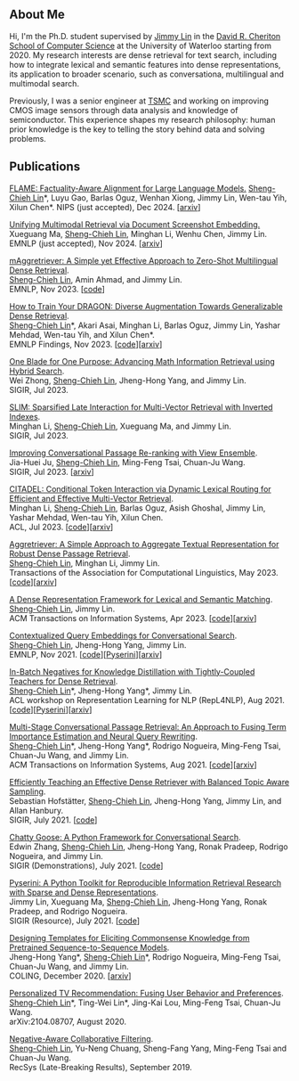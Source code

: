 ## About Me
Hi, I'm the Ph.D. student supervised by [Jimmy Lin](https://cs.uwaterloo.ca/~jimmylin/) in the [David R. Cheriton School of Computer Science](https://cs.uwaterloo.ca/) at the University of Waterloo starting from 2020. My research interests are dense retrieval for text search, including how to integrate lexical and semantic features into dense representations, its application to broader scenario, such as conversationa, multilingual and multimodal search.  

Previously, I was a senior engineer at [TSMC](https://www.tsmc.com/english) and working on improving CMOS image sensors through data analysis and knowledge of semiconductor. This experience shapes my research philosophy: human prior knowledge is the key to telling the story behind data and solving problems.

## Publications
[FLAME: Factuality-Aware Alignment for Large Language Models.]()
<ins>Sheng-Chieh Lin</ins>\*, Luyu Gao, Barlas Oguz, Wenhan Xiong, Jimmy Lin, Wen-tau Yih, Xilun Chen\*.
NIPS (just accepted), Dec 2024. [[arxiv](https://arxiv.org/pdf/2405.01525)]

[Unifying Multimodal Retrieval via Document Screenshot Embedding.]()
Xueguang Ma, <ins>Sheng-Chieh Lin</ins>, Minghan Li, Wenhu Chen, Jimmy Lin. 
EMNLP (just accepted), Nov 2024. [[arxiv](https://arxiv.org/abs/2406.11251)]

[mAggretriever: A Simple yet Effective Approach to Zero-Shot Multilingual Dense Retrieval](https://aclanthology.org/2023.emnlp-main.715/).  
<ins>Sheng-Chieh Lin</ins>, Amin Ahmad, and Jimmy Lin.  
EMNLP, Nov 2023. [[code](https://github.com/castorini/dhr)]

[How to Train Your DRAGON: Diverse Augmentation Towards Generalizable Dense Retrieval](https://aclanthology.org/2023.findings-emnlp.423/).  
<ins>Sheng-Chieh Lin</ins>\*, Akari Asai, Minghan Li, Barlas Oguz, Jimmy Lin, Yashar Mehdad, Wen-tau Yih, and Xilun Chen\*.    
EMNLP Findings, Nov 2023. [[code](https://github.com/facebookresearch/dpr-scale/tree/main/dragon)][[arxiv](https://arxiv.org/abs/2302.07452)]  

[One Blade for One Purpose: Advancing Math Information Retrieval using Hybrid Search](https://dl.acm.org/doi/10.1145/3539618.3591746).  
Wei Zhong, <ins>Sheng-Chieh Lin</ins>, Jheng-Hong Yang, and Jimmy Lin.    
SIGIR, Jul 2023.

[SLIM: Sparsified Late Interaction for Multi-Vector Retrieval with Inverted Indexes](https://dl.acm.org/doi/abs/10.1145/3539618.3591977).  
Minghan Li, <ins>Sheng-Chieh Lin</ins>, Xueguang Ma, and Jimmy Lin.    
SIGIR, Jul 2023.

[Improving Conversational Passage Re-ranking with View Ensemble](https://dl.acm.org/doi/abs/10.1145/3539618.3592002).  
Jia-Huei Ju, <ins>Sheng-Chieh Lin</ins>, Ming-Feng Tsai, Chuan-Ju Wang.  
SIGIR, Jul 2023. [[arxiv](https://arxiv.org/abs/2304.13290)]  

[CITADEL: Conditional Token Interaction via Dynamic Lexical Routing for Efficient and Effective Multi-Vector Retrieval](https://aclanthology.org/2023.acl-long.663/).  
Minghan Li, <ins>Sheng-Chieh Lin</ins>, Barlas Oguz, Asish Ghoshal, Jimmy Lin, Yashar Mehdad, Wen-tau Yih, Xilun Chen.    
ACL, Jul 2023. [[code](https://github.com/facebookresearch/dpr-scale/tree/citadel)][[arxiv](https://arxiv.org/abs/2211.10411)]  

[Aggretriever: A Simple Approach to Aggregate Textual Representation for Robust Dense Passage Retrieval](https://direct.mit.edu/tacl/article/doi/10.1162/tacl_a_00556/116046/Aggretriever-A-Simple-Approach-to-Aggregate).  
<ins>Sheng-Chieh Lin</ins>, Minghan Li, Jimmy Lin.  
Transactions of the Association for Computational Linguistics, May 2023. [[code](https://github.com/castorini/dhr)][[arxiv](https://arxiv.org/abs/2208.00511)]  

[A Dense Representation Framework for Lexical and Semantic Matching](https://dl.acm.org/doi/10.1145/3582426).  
<ins>Sheng-Chieh Lin</ins>, Jimmy Lin.  
ACM Transactions on Information Systems, Apr 2023. [[code](https://github.com/castorini/dhr)][[arxiv](https://arxiv.org/abs/2206.09912)]  

[Contextualized Query Embeddings for Conversational Search](https://aclanthology.org/2021.emnlp-main.77/).  
<ins>Sheng-Chieh Lin</ins>, Jheng-Hong Yang, Jimmy Lin.  
EMNLP, Nov 2021. [[code](https://github.com/castorini/CQE)][[Pyserini](https://github.com/castorini/chatty-goose/blob/master/docs/conversation_dense_retrieval_experiments.md)][[arxiv](https://arxiv.org/abs/2104.08707)]

[In-Batch Negatives for Knowledge Distillation with Tightly-Coupled Teachers for Dense Retrieval](https://aclanthology.org/2021.repl4nlp-1.17/).  
<ins>Sheng-Chieh Lin</ins>\*, Jheng-Hong Yang\*, Jimmy Lin.  
ACL workshop on Representation Learning for NLP (RepL4NLP), Aug 2021. [[code](https://github.com/castorini/tct_colbert)][[Pyserini](https://github.com/castorini/pyserini/blob/master/docs/experiments-tct_colbert-v2.md)][[arxiv](https://arxiv.org/abs/2010.11386)]   

[Multi-Stage Conversational Passage Retrieval: An Approach to Fusing Term Importance Estimation and Neural Query Rewriting](https://dl.acm.org/doi/10.1145/3446426).  
<ins>Sheng-Chieh Lin</ins>\*, Jheng-Hong Yang\*, Rodrigo Nogueira, Ming-Feng Tsai, Chuan-Ju Wang, and Jimmy Lin.  
ACM Transactions on Information Systems, Aug 2021. [[code](https://github.com/castorini/chatty-goose)][[arxiv](https://arxiv.org/abs/2005.02230)]

[Efficiently Teaching an Effective Dense Retriever with Balanced Topic Aware Sampling](https://dl.acm.org/doi/10.1145/3404835.3462891).  
Sebastian Hofstätter, <ins>Sheng-Chieh Lin</ins>, Jheng-Hong Yang, Jimmy Lin, and Allan Hanbury.  
SIGIR, July 2021. [[code](https://github.com/sebastian-hofstaetter/tas-balanced-dense-retrieval)] 

[Chatty Goose: A Python Framework for Conversational Search](https://dl.acm.org/doi/10.1145/3404835.3462782).  
Edwin Zhang, <ins>Sheng-Chieh Lin</ins>, Jheng-Hong Yang, Ronak Pradeep, Rodrigo Nogueira, and Jimmy Lin.  
SIGIR (Demonstrations), July 2021. [[code](https://github.com/castorini/chatty-goose)]  

[Pyserini: A Python Toolkit for Reproducible Information Retrieval Research with Sparse and Dense Representations](https://dl.acm.org/doi/10.1145/3404835.3463238).  
Jimmy Lin, Xueguang Ma, <ins>Sheng-Chieh Lin</ins>, Jheng-Hong Yang, Ronak Pradeep, and Rodrigo Nogueira.  
SIGIR (Resource), July 2021. [[code](https://github.com/castorini/pyserini)]

[Designing Templates for Eliciting Commonsense Knowledge from Pretrained Sequence-to-Sequence Models](https://aclanthology.org/2020.coling-main.307/).  
Jheng-Hong Yang\*, <ins>Sheng-Chieh Lin</ins>\*, Rodrigo Nogueira, Ming-Feng Tsai, Chuan-Ju Wang, and Jimmy Lin.  
COLING, December 2020. [[arxiv](https://arxiv.org/abs/2003.08380)] 

[Personalized TV Recommendation: Fusing User Behavior and Preferences](https://arxiv.org/abs/2009.08957).  
<ins>Sheng-Chieh Lin</ins>\*, Ting-Wei Lin\*, Jing-Kai Lou, Ming-Feng Tsai, Chuan-Ju Wang.  
arXiv:2104.08707, August 2020. 

[Negative-Aware Collaborative Filtering](http://ceur-ws.org/Vol-2431/paper9.pdf).  
<ins>Sheng-Chieh Lin</ins>, Yu-Neng Chuang, Sheng-Fang Yang, Ming-Feng Tsai and Chuan-Ju Wang.  
RecSys (Late-Breaking Results), September 2019.  
